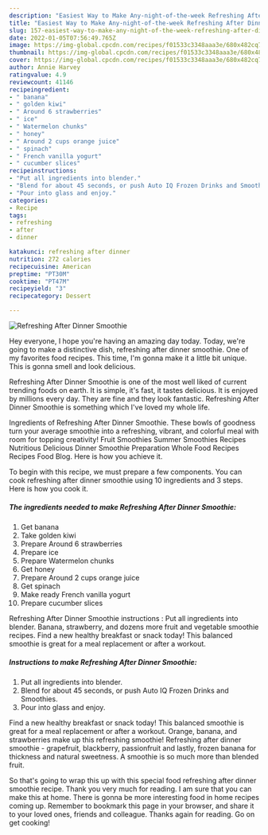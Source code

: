 ```yaml
---
description: "Easiest Way to Make Any-night-of-the-week Refreshing After Dinner Smoothie"
title: "Easiest Way to Make Any-night-of-the-week Refreshing After Dinner Smoothie"
slug: 157-easiest-way-to-make-any-night-of-the-week-refreshing-after-dinner-smoothie
date: 2022-01-05T07:56:49.765Z
image: https://img-global.cpcdn.com/recipes/f01533c3348aaa3e/680x482cq70/refreshing-after-dinner-smoothie-recipe-main-photo.jpg
thumbnail: https://img-global.cpcdn.com/recipes/f01533c3348aaa3e/680x482cq70/refreshing-after-dinner-smoothie-recipe-main-photo.jpg
cover: https://img-global.cpcdn.com/recipes/f01533c3348aaa3e/680x482cq70/refreshing-after-dinner-smoothie-recipe-main-photo.jpg
author: Annie Harvey
ratingvalue: 4.9
reviewcount: 41146
recipeingredient:
- " banana"
- " golden kiwi"
- " Around 6 strawberries"
- " ice"
- " Watermelon chunks"
- " honey"
- " Around 2 cups orange juice"
- " spinach"
- " French vanilla yogurt"
- " cucumber slices"
recipeinstructions:
- "Put all ingredients into blender."
- "Blend for about 45 seconds, or push Auto IQ Frozen Drinks and Smoothies."
- "Pour into glass and enjoy."
categories:
- Recipe
tags:
- refreshing
- after
- dinner

katakunci: refreshing after dinner 
nutrition: 272 calories
recipecuisine: American
preptime: "PT30M"
cooktime: "PT47M"
recipeyield: "3"
recipecategory: Dessert

---
```



![Refreshing After Dinner Smoothie](https://img-global.cpcdn.com/recipes/f01533c3348aaa3e/680x482cq70/refreshing-after-dinner-smoothie-recipe-main-photo.jpg)

Hey everyone, I hope you're having an amazing day today. Today, we're going to make a distinctive dish, refreshing after dinner smoothie. One of my favorites food recipes. This time, I'm gonna make it a little bit unique. This is gonna smell and look delicious.

Refreshing After Dinner Smoothie is one of the most well liked of current trending foods on earth. It is simple, it's fast, it tastes delicious. It is enjoyed by millions every day. They are fine and they look fantastic. Refreshing After Dinner Smoothie is something which I've loved my whole life.

Ingredients of Refreshing After Dinner Smoothie. These bowls of goodness turn your average smoothie into a refreshing, vibrant, and colorful meal with room for topping creativity! Fruit Smoothies Summer Smoothies Recipes Nutritious Delicious Dinner Smoothie Preparation Whole Food Recipes Recipes Food Blog. Here is how you achieve it.


To begin with this recipe, we must prepare a few components. You can cook refreshing after dinner smoothie using 10 ingredients and 3 steps. Here is how you cook it.

<!--inarticleads1-->

##### The ingredients needed to make Refreshing After Dinner Smoothie:

1. Get  banana
1. Take  golden kiwi
1. Prepare  Around 6 strawberries
1. Prepare  ice
1. Prepare  Watermelon chunks
1. Get  honey
1. Prepare  Around 2 cups orange juice
1. Get  spinach
1. Make ready  French vanilla yogurt
1. Prepare  cucumber slices


Refreshing After Dinner Smoothie instructions : Put all ingredients into blender. Banana, strawberry, and dozens more fruit and vegetable smoothie recipes. Find a new healthy breakfast or snack today! This balanced smoothie is great for a meal replacement or after a workout. 

<!--inarticleads2-->

##### Instructions to make Refreshing After Dinner Smoothie:

1. Put all ingredients into blender.
1. Blend for about 45 seconds, or push Auto IQ Frozen Drinks and Smoothies.
1. Pour into glass and enjoy.


Find a new healthy breakfast or snack today! This balanced smoothie is great for a meal replacement or after a workout. Orange, banana, and strawberries make up this refreshing smoothie! Refreshing after dinner smoothie - grapefruit, blackberry, passionfruit and lastly, frozen banana for thickness and natural sweetness. A smoothie is so much more than blended fruit. 

So that's going to wrap this up with this special food refreshing after dinner smoothie recipe. Thank you very much for reading. I am sure that you can make this at home. There is gonna be more interesting food in home recipes coming up. Remember to bookmark this page in your browser, and share it to your loved ones, friends and colleague. Thanks again for reading. Go on get cooking!
